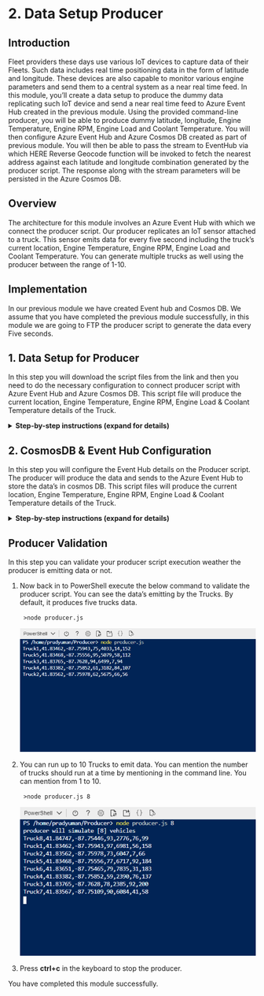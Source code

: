 
# 2. Data Setup Producer

## Introduction

Fleet providers these days use various IoT devices to capture data of their Fleets. Such data includes real time positioning data in the form of latitude and longitude. These devices are also capable to monitor various engine parameters and send them to a central system as a near real time feed. In this module, you’ll create a data setup to produce the dummy data replicating such IoT device and send a near real time feed to Azure Event Hub created in the previous module. Using the provided command-line producer, you will be able to produce dummy latitude, longitude, Engine Temperature, Engine RPM, Engine Load and Coolant Temperature. You will then configure Azure Event Hub and Azure Cosmos DB created as part of previous module. You will then be able to pass the stream to EventHub via which HERE Reverse Geocode function will be invoked to fetch the nearest address against each latitude and longitude combination generated by the producer script. The response along with the stream parameters will be persisted in the Azure Cosmos DB.

## Overview

The architecture for this module involves an Azure Event Hub with which we connect the producer script. Our producer replicates an IoT sensor attached to a truck. This sensor emits data for every five second including the truck’s current location, Engine Temperature, Engine RPM, Engine Load and Coolant Temperature. You can generate multiple trucks as well using the producer between the range of 1-10.


## Implementation

In our previous module we have created Event hub and Cosmos DB. We assume that you have completed the previous module successfully, in this module we are going to FTP the producer script to generate the data every Five seconds.
  
## 1. Data Setup for Producer

In this step you will download the script files from the link and then you need to do the necessary configuration to connect producer script with Azure Event Hub and Azure Cosmos DB. This script file will produce the current location, Engine Temperature, Engine RPM, Engine Load & Coolant Temperature details of the Truck.

<details>
<summary><strong>Step-by-step instructions (expand for details)</strong></summary><p>
 
 1. Click the [link](https://github.com/iyyappan16/AzureHereMap/blob/master/2_Data_Setup_Producer/Producer.zip) and download the zip file (Producer.zip) and save it in to your local machine..

	
1. Open Azure Portal home page and login with your credentials.


1. Click on **Cloud shell** to open the Azure PowerShell command-line.

	![HERE Maps & Location Services Data Streams](../Images/1_AzureHome_CloudShell.png)

1. Let’s it open the **PowerShell command-line** it may take few seconds to open up

	![HERE Maps & Location Services Data Streams](../Images/2_PowershellCommandline.png)
	
1. Ensure that the command-line interface indicates its **PowerShell**, by default it will be in the Azure directory. We need to set location to execute our Producer script. Execute the below command to set location

                >Set-Location $home 
	
		
6. It changes the directory and it set’s the home location of the user profile

	
1. In menu tab click on **Upload/Download** files icon then click on upload to upload our zip file 

	![HERE Maps & Location Services Data Streams](../Images/3_UploadFiles.png)
	
1. Browse to the directory where you saved the Zip file locally which you have downloaded in step-1. Choose the file and **Upload**.

	![HERE Maps & Location Services Data Streams](../Images/4_UploadComplete.png)
	
1. Once the upload is completed successfully. The you need to extract the file, for extracting it  use the below command

	            >Expand-Archive “Producer.zip”
         
        
     ![HERE Maps & Location Services Data Streams](../Images/5_FilesExtraction.png)
  
1. It may take few seconds to extract, after successful extraction you can verify the file by using the below command. 

              >ls
              
1. It lists the directories available in the current directory. so, you can find the unzipped/ extracted **Producer** folder. 
  
</p></details>


## 2. CosmosDB & Event Hub Configuration

In this step you will configure the Event Hub details on the Producer script. The producer will produce the data and sends to the Azure Event Hub to store the data’s in cosmos DB. This script files will produce the current location, Engine Temperature, Engine RPM, Engine Load & Coolant Temperature details of the Truck. 

<details>
<summary><strong>Step-by-step instructions (expand for details)</strong></summary><p>
 
1. Navigate to the **Producer** directory by executing the below command

		>cd Producer

1. In menu tab click on **Open editor** icon, it opens the VS code text editor online

	![HERE Maps & Location Services Data Streams](../Images/6_CloudBashEditor.png)

1. In the text editor left panel select the **Producer** folder under this find & open **config.json**

	![HERE Maps & Location Services Data Streams](../Images/7_ConfigurationChanges.png)
	
	
1. In **config.json** find the key **here_credentials** and replace the **app_id** & **app_code** with **HERE APP_ID** & **APP_CODE** value which you copied in the module 1.


1. In **config.json** Find the key **eventhub** and replace the **connection_string** with **Event Hub Connection string-primary key** value which you copied in the module 1. 

		
1. In **config.json** Find the key **cosmosdb** and replace the **uri** & **masterKey** with **Cosmos DB URI** & **Cosmos DB PRIMARY KEY** value which you copied in the module 1.
	
1. After making the changes, click on more tab to save the file. Click on more tab on the right corner, click **save** to save the file. Then click on **close editor** to close the window.

	![HERE Maps & Location Services Data Streams](../Images/8_SaveConfiguration&CloseEditor.png)

1. Now back in to PowerShell execute the below command window to install the dependencies. Use the following command to install dependencies.

		>npm install	
		
	![HERE Maps & Location Services Data Streams](../Images/9_ExecuteNPMinstall.png)

1. Your Data setup for Producer has been completed successfully
		
	
</p></details>		


## Producer Validation

In this step you can validate your producer script execution weather the producer is emitting data or not.

1. Now back in to PowerShell execute the below command to validate the producer script. You can see the data’s emitting by the Trucks. By default, it produces five trucks data.

		>node producer.js	
		
	![HERE Maps & Location Services Data Streams](../Images/10_ProducerResultConsole_1.png)
	
	
1. You can run up to 10 Trucks to emit data. You can mention the number of trucks should run at a time by mentioning in the command line. You can mention from 1 to 10.

		>node producer.js 8

	![HERE Maps & Location Services Data Streams](../Images/10_ProducerResultConsole_2.png)
	
	
1. Press **ctrl+c** in the keyboard to stop the producer.
	  
You have completed this module successfully.









